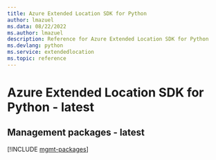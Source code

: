 ```yaml
---
title: Azure Extended Location SDK for Python
author: lmazuel
ms.data: 08/22/2022
ms.author: lmazuel
description: Reference for Azure Extended Location SDK for Python
ms.devlang: python
ms.service: extendedlocation
ms.topic: reference
---
```

# Azure Extended Location SDK for Python - latest

## Management packages - latest
[!INCLUDE [mgmt-packages](extended-location-mgmt-index.md)]
